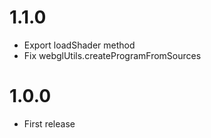 1.1.0
============================================
- Export loadShader method
- Fix webglUtils.createProgramFromSources

1.0.0
============================================
- First release
